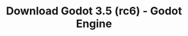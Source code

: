 ---
# Generated by /scripts/js/download_archive_generator !!! do not edit by hand !!!
title: 'Download Godot 3.5 (rc6) - Godot Engine'
type: 'download/archive'
name: '3.5'
flavor: 'rc6'
release_date: '2022-07-08T03:00:00-00:00'
release_notes: '/article/release-candidate-godot-3-5-rc-6/'
links:
  android.apk:
    name: 'android.apk'
    title: 'Android'
    caption: 'Universal APK (ARM64 + ARMv7 + x86_64 + x86)'
    tags:
      - 'APK download'
      - 'ARM64/v7'
      - 'x86 (64 & 32 bit)'
    hosts:
      github_builds:
        regular: 'https://github.com/godotengine/godot-builds/releases/download/3.5-rc6/Godot_v3.5-rc6_android_editor.apk'
        mono: '#'
      github:
        regular: 'https://github.com/godotengine/godot/releases/download/3.5-rc6/Godot_v3.5-rc6_android_editor.apk'
        mono: '#'
  macos.universal:
    name: 'macos.universal'
    title: 'macOS'
    caption: 'Universal (x86_64 + Apple Silicon)'
    tags:
      - 'Intel/Apple Silicon'
      - '64 bit'
    hosts:
      github_builds:
        regular: 'https://github.com/godotengine/godot-builds/releases/download/3.5-rc6/Godot_v3.5-rc6_osx.universal.zip'
        mono: 'https://github.com/godotengine/godot-builds/releases/download/3.5-rc6/Godot_v3.5-rc6_mono_osx.universal.zip'
      github:
        regular: 'https://github.com/godotengine/godot/releases/download/3.5-rc6/Godot_v3.5-rc6_osx.universal.zip'
        mono: 'https://github.com/godotengine/godot/releases/download/3.5-rc6/Godot_v3.5-rc6_mono_osx.universal.zip'
  windows.64:
    name: 'windows.64'
    title: 'Windows'
    caption: 'Standard (x86_64)'
    tags:
      - '64 bit'
    hosts:
      github_builds:
        regular: 'https://github.com/godotengine/godot-builds/releases/download/3.5-rc6/Godot_v3.5-rc6_win64.exe.zip'
        mono: 'https://github.com/godotengine/godot-builds/releases/download/3.5-rc6/Godot_v3.5-rc6_mono_win64.zip'
      github:
        regular: 'https://github.com/godotengine/godot/releases/download/3.5-rc6/Godot_v3.5-rc6_win64.exe.zip'
        mono: 'https://github.com/godotengine/godot/releases/download/3.5-rc6/Godot_v3.5-rc6_mono_win64.zip'
  linux_server.headless.64:
    name: 'linux_server.headless.64'
    title: 'Linux Server'
    caption: 'Headless (x86_64)'
    tags:
      - '64 bit'
      - 'Headless'
    hosts:
      github_builds:
        regular: 'https://github.com/godotengine/godot-builds/releases/download/3.5-rc6/Godot_v3.5-rc6_linux_headless.64.zip'
        mono: 'https://github.com/godotengine/godot-builds/releases/download/3.5-rc6/Godot_v3.5-rc6_mono_linux_headless_64.zip'
      github:
        regular: 'https://github.com/godotengine/godot/releases/download/3.5-rc6/Godot_v3.5-rc6_linux_headless.64.zip'
        mono: 'https://github.com/godotengine/godot/releases/download/3.5-rc6/Godot_v3.5-rc6_mono_linux_headless_64.zip'
  web:
    name: 'web'
    title: 'Web editor'
    caption: ''
    tags:
      - 'Self-hosted'
      - 'Cross-platform'
    hosts:
      github_builds:
        regular: 'https://github.com/godotengine/godot-builds/releases/download/3.5-rc6/Godot_v3.5-rc6_web_editor.zip'
        mono: '#'
      github:
        regular: 'https://github.com/godotengine/godot/releases/download/3.5-rc6/Godot_v3.5-rc6_web_editor.zip'
        mono: '#'
  linux.64:
    name: 'linux.64'
    title: 'Linux'
    caption: 'Standard (x86_64)'
    tags:
      - '64 bit'
    hosts:
      github_builds:
        regular: 'https://github.com/godotengine/godot-builds/releases/download/3.5-rc6/Godot_v3.5-rc6_x11.64.zip'
        mono: 'https://github.com/godotengine/godot-builds/releases/download/3.5-rc6/Godot_v3.5-rc6_mono_x11_64.zip'
      github:
        regular: 'https://github.com/godotengine/godot/releases/download/3.5-rc6/Godot_v3.5-rc6_x11.64.zip'
        mono: 'https://github.com/godotengine/godot/releases/download/3.5-rc6/Godot_v3.5-rc6_mono_x11_64.zip'
  linux.32:
    name: 'linux.32'
    title: 'Linux'
    caption: 'Standard (x86)'
    tags:
      - '32 bit'
    hosts:
      github_builds:
        regular: 'https://github.com/godotengine/godot-builds/releases/download/3.5-rc6/Godot_v3.5-rc6_x11.32.zip'
        mono: 'https://github.com/godotengine/godot-builds/releases/download/3.5-rc6/Godot_v3.5-rc6_mono_x11_32.zip'
      github:
        regular: 'https://github.com/godotengine/godot/releases/download/3.5-rc6/Godot_v3.5-rc6_x11.32.zip'
        mono: 'https://github.com/godotengine/godot/releases/download/3.5-rc6/Godot_v3.5-rc6_mono_x11_32.zip'
  windows.32:
    name: 'windows.32'
    title: 'Windows'
    caption: 'Standard (x86)'
    tags:
      - '32 bit'
    hosts:
      github_builds:
        regular: 'https://github.com/godotengine/godot-builds/releases/download/3.5-rc6/Godot_v3.5-rc6_win32.exe.zip'
        mono: 'https://github.com/godotengine/godot-builds/releases/download/3.5-rc6/Godot_v3.5-rc6_mono_win32.zip'
      github:
        regular: 'https://github.com/godotengine/godot/releases/download/3.5-rc6/Godot_v3.5-rc6_win32.exe.zip'
        mono: 'https://github.com/godotengine/godot/releases/download/3.5-rc6/Godot_v3.5-rc6_mono_win32.zip'
  linux_server.64:
    name: 'linux_server.64'
    title: 'Linux Server'
    caption: 'Standard (x86_64)'
    tags:
      - '64 bit'
    hosts:
      github_builds:
        regular: 'https://github.com/godotengine/godot-builds/releases/download/3.5-rc6/Godot_v3.5-rc6_linux_server.64.zip'
        mono: 'https://github.com/godotengine/godot-builds/releases/download/3.5-rc6/Godot_v3.5-rc6_mono_linux_server_64.zip'
      github:
        regular: 'https://github.com/godotengine/godot/releases/download/3.5-rc6/Godot_v3.5-rc6_linux_server.64.zip'
        mono: 'https://github.com/godotengine/godot/releases/download/3.5-rc6/Godot_v3.5-rc6_mono_linux_server_64.zip'
  aar_library:
    name: 'aar_library'
    title: 'AAR library'
    caption: ''
    tags:
      - 'Android plugins'
      - 'Java'
      - 'Kotlin'
    hosts:
      github_builds:
        regular: 'https://github.com/godotengine/godot-builds/releases/download/3.5-rc6/godot-lib.3.5.rc6.release.aar'
        mono: 'https://github.com/godotengine/godot-builds/releases/download/3.5-rc6/godot-lib.3.5.rc6.mono.release.aar'
      github:
        regular: 'https://github.com/godotengine/godot/releases/download/3.5-rc6/godot-lib.3.5.rc6.release.aar'
        mono: 'https://github.com/godotengine/godot/releases/download/3.5-rc6/godot-lib.3.5.rc6.mono.release.aar'
  templates:
    name: 'templates'
    title: 'Export templates'
    caption: ''
    tags:
      - 'Used to export your games to all supported platforms'
    hosts:
      github_builds:
        regular: 'https://github.com/godotengine/godot-builds/releases/download/3.5-rc6/Godot_v3.5-rc6_export_templates.tpz'
        mono: 'https://github.com/godotengine/godot-builds/releases/download/3.5-rc6/Godot_v3.5-rc6_mono_export_templates.tpz'
      github:
        regular: 'https://github.com/godotengine/godot/releases/download/3.5-rc6/Godot_v3.5-rc6_export_templates.tpz'
        mono: 'https://github.com/godotengine/godot/releases/download/3.5-rc6/Godot_v3.5-rc6_mono_export_templates.tpz'
primaryPlatforms:
  - 'android.apk'
  - 'macos.universal'
  - 'windows.64'
  - 'linux_server.headless.64'
  - 'web'
  - 'templates'
---